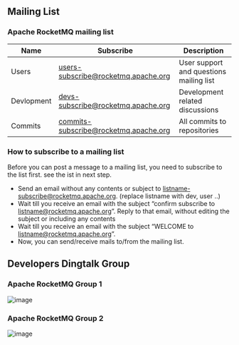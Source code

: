 ## Mailing List
### Apache RocketMQ mailing list
Name|Subscribe|Description
-- | -- | --
Users|users-subscribe@rocketmq.apache.org|User support and questions mailing list
Devlopment|devs-subscribe@rocketmq.apache.org|Development related discussions 
Commits|commits-subscribe@rocketmq.apache.org|All commits to repositories

### How to subscribe to a mailing list
Before you can post a message to a mailing list, you need to subscribe to the list first. see the ist in next step.

- Send an email without any contents or subject to listname-subscribe@rocketmq.apache.org. (replace listname with dev, user ..)
- Wait till you receive an email with the subject “confirm subscribe to listname@rocketmq.apache.org”. Reply to that email, without editing the subject or including any contents
- Wait till you receive an email with the subject “WELCOME to listname@rocketmq.apache.org”.
- Now, you can send/receive mails to/from the mailing list.

## Developers Dingtalk Group
### Apache RocketMQ Group 1
![image](https://user-images.githubusercontent.com/16487356/184495395-b85f2b0b-1308-4fd3-8b87-e9e2e8d0848e.png)

### Apache RocketMQ Group 2
![image](https://user-images.githubusercontent.com/16487356/184495419-60f059f2-20db-4f2b-b4d8-456be08ac30c.png)
